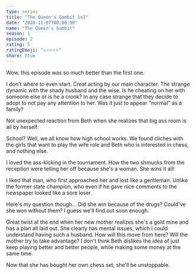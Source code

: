 ```yaml
---
type: series
title: "The Queen's Gambit 1x2"
date: "2020-11-07T00:00:00"
name: "The Queen's Gambit"
season: 1
episode: 2
rating: 5
ratingEmoji: "⭐️⭐️⭐️⭐️⭐️"
share: true
---
```


Wow, this episode was so much better than the first one.

I don't where to even start. Creat acting by our main character. The strange dynamic with the shady husband and the wise. Is he cheating on her with someone else or is he a crook? In any case strange that they decide to adopt to not pay any attention to her. Was it just to appear "normal" as a family?

Not unexpected reaction from Beth when she realizes that big ass room is all by herself.

School? Well, we all know how high school works. We found cliches with the girls that want to play the wife role and Beth who is interested in chess, and nothing else.

I loved the ass-kicking in the tournament. How the two shmucks from the reception were telling her off because she's a woman. She wins it all!

I liked that man, who first approached her and lost like a gentleman. Unlike the former state champion, who even if he gave nice comments to the newspaper looked like a sore loser.

Here's my question though... Did she win because of the drugs? Could've she won without them? I guess we'll find out soon enough.

Great twist at the end when her new mother realizes she's a gold mine and has a plan all laid out. She clearly has mental issues, which I could understand having such a husband. How will this move from here? Will the mother try to take advantage? I don't think Beth dislikes the idea of just keep playing better and better people, while making some money at the same time.

Now that she has bought her own chess set, she'll be unstoppable.
